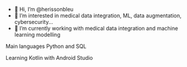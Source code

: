 - 👋 Hi, I’m @herissonbleu
- 👀 I’m interested in medical data integration, ML, data augmentation, cybersecurity...
- 🌱 I’m currently working with medical data integration and machine learning modelling

Main languages Python and SQL

Learning Kotlin with Android Studio

<!---
herissonbleu/herissonbleu is a ✨ special ✨ repository because its `README.md` (this file) appears on your GitHub profile.
You can click the Preview link to take a look at your changes.
--->
